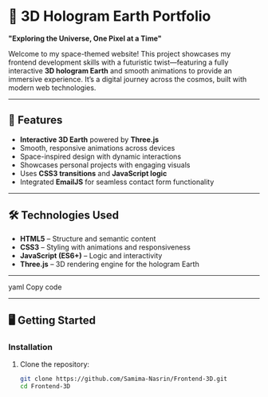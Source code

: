 # 🌌 3D Hologram Earth Portfolio  
**"Exploring the Universe, One Pixel at a Time"**

Welcome to my space-themed website! This project showcases my frontend development skills with a futuristic twist—featuring a fully interactive **3D hologram Earth** and smooth animations to provide an immersive experience. It’s a digital journey across the cosmos, built with modern web technologies.

---

## 🚀 Features  
- **Interactive 3D Earth** powered by **Three.js**  
- Smooth, responsive animations across devices  
- Space-inspired design with dynamic interactions  
- Showcases personal projects with engaging visuals  
- Uses **CSS3 transitions** and **JavaScript logic**  
- Integrated **EmailJS** for seamless contact form functionality  

---

## 🛠️ Technologies Used  
- **HTML5** – Structure and semantic content  
- **CSS3** – Styling with animations and responsiveness  
- **JavaScript (ES6+)** – Logic and interactivity  
- **Three.js** – 3D rendering engine for the hologram Earth 

---

yaml
Copy code

---

## 🖥️ Getting Started  

### Installation  
1. Clone the repository:  
   ```bash
   git clone https://github.com/Samima-Nasrin/Frontend-3D.git
   cd Frontend-3D
